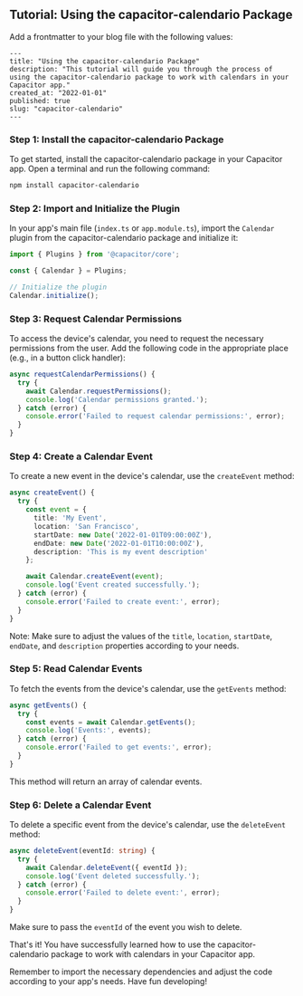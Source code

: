 ## Tutorial: Using the capacitor-calendario Package

Add a frontmatter to your blog file with the following values:

```
---
title: "Using the capacitor-calendario Package"
description: "This tutorial will guide you through the process of using the capacitor-calendario package to work with calendars in your Capacitor app."
created_at: "2022-01-01"
published: true
slug: "capacitor-calendario"
---
```

### Step 1: Install the capacitor-calendario Package

To get started, install the capacitor-calendario package in your Capacitor app. Open a terminal and run the following command:

```bash
npm install capacitor-calendario
```

### Step 2: Import and Initialize the Plugin

In your app's main file (`index.ts` or `app.module.ts`), import the `Calendar` plugin from the capacitor-calendario package and initialize it:

```typescript
import { Plugins } from '@capacitor/core';

const { Calendar } = Plugins;

// Initialize the plugin
Calendar.initialize();
```

### Step 3: Request Calendar Permissions

To access the device's calendar, you need to request the necessary permissions from the user. Add the following code in the appropriate place (e.g., in a button click handler):

```typescript
async requestCalendarPermissions() {
  try {
    await Calendar.requestPermissions();
    console.log('Calendar permissions granted.');
  } catch (error) {
    console.error('Failed to request calendar permissions:', error);
  }
}
```

### Step 4: Create a Calendar Event

To create a new event in the device's calendar, use the `createEvent` method:

```typescript
async createEvent() {
  try {
    const event = {
      title: 'My Event',
      location: 'San Francisco',
      startDate: new Date('2022-01-01T09:00:00Z'),
      endDate: new Date('2022-01-01T10:00:00Z'),
      description: 'This is my event description'
    };

    await Calendar.createEvent(event);
    console.log('Event created successfully.');
  } catch (error) {
    console.error('Failed to create event:', error);
  }
}
```

Note: Make sure to adjust the values of the `title`, `location`, `startDate`, `endDate`, and `description` properties according to your needs.

### Step 5: Read Calendar Events

To fetch the events from the device's calendar, use the `getEvents` method:

```typescript
async getEvents() {
  try {
    const events = await Calendar.getEvents();
    console.log('Events:', events);
  } catch (error) {
    console.error('Failed to get events:', error);
  }
}
```

This method will return an array of calendar events.

### Step 6: Delete a Calendar Event

To delete a specific event from the device's calendar, use the `deleteEvent` method:

```typescript
async deleteEvent(eventId: string) {
  try {
    await Calendar.deleteEvent({ eventId });
    console.log('Event deleted successfully.');
  } catch (error) {
    console.error('Failed to delete event:', error);
  }
}
```

Make sure to pass the `eventId` of the event you wish to delete.

That's it! You have successfully learned how to use the capacitor-calendario package to work with calendars in your Capacitor app.

Remember to import the necessary dependencies and adjust the code according to your app's needs. Have fun developing!